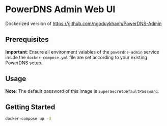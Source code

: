 # PowerDNS Admin Web UI
Dockerized version of https://github.com/ngoduykhanh/PowerDNS-Admin

## Prerequisites
**Important**: Ensure all environment vaiables of the `powerdns-admin` service inside the `docker-compose.yml` file are set according to your existing PowerDNS setup.

## Usage
**Note**: The default password of this image is `SuperSecretDefaultPassword`.

## Getting Started
```bash
docker-compose up -d
```
